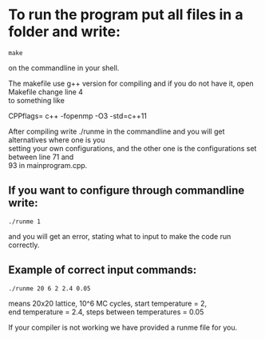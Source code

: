 

# To run the program put all files in a folder and write:

```
make 
```
on the commandline in your shell.

The makefile use g++ version for compiling and if you do not have it, open Makefile change line 4  
to something like  
  
CPPflags= c++ -fopenmp -O3 -std=c++11  
  
After compiling write ./runme in the commandline and you will get alternatives where one is you  
setting your own configurations, and the other one is the configurations set between line 71 and  
93 in mainprogram.cpp.  


## If you want to configure through commandline write:

```
./runme 1  
```
and you will get an error, stating what to input to make the code run correctly.  

## Example of correct input commands:

```
./runme 20 6 2 2.4 0.05  
```
means 20x20 lattice, 10^6 MC cycles, start temperature = 2,  
end temperature = 2.4, steps  between temperatures = 0.05  

If your compiler is not working we have provided a runme file for you.


